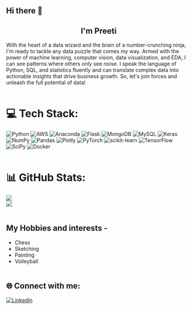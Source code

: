 ## Hi there 👋 

##                                                 <center>I'm Preeti</center> 


With the heart of a data wizard and the brain of a number-crunching ninja, I'm ready to tackle any data puzzle that comes my way. Armed with the power of machine learning, computer vision, data visualization, and EDA, I can see patterns where others only see noise. I speak the language of Python, SQL, and statistics fluently and can translate complex data into actionable insights that drive business growth. So, let's join forces and unleash the full potential of data!<br/><br/>




# 💻 Tech Stack:
![Python](https://img.shields.io/badge/python-3670A0?style=for-the-badge&logo=python&logoColor=ffdd54) ![AWS](https://img.shields.io/badge/AWS-%23FF9900.svg?style=for-the-badge&logo=amazon-aws&logoColor=white) ![Anaconda](https://img.shields.io/badge/Anaconda-%2344A833.svg?style=for-the-badge&logo=anaconda&logoColor=white) ![Flask](https://img.shields.io/badge/flask-%23000.svg?style=for-the-badge&logo=flask&logoColor=white) ![MongoDB](https://img.shields.io/badge/MongoDB-%234ea94b.svg?style=for-the-badge&logo=mongodb&logoColor=white) ![MySQL](https://img.shields.io/badge/mysql-%2300f.svg?style=for-the-badge&logo=mysql&logoColor=white) ![Keras](https://img.shields.io/badge/Keras-%23D00000.svg?style=for-the-badge&logo=Keras&logoColor=white) ![NumPy](https://img.shields.io/badge/numpy-%23013243.svg?style=for-the-badge&logo=numpy&logoColor=white) ![Pandas](https://img.shields.io/badge/pandas-%23150458.svg?style=for-the-badge&logo=pandas&logoColor=white) ![Plotly](https://img.shields.io/badge/Plotly-%233F4F75.svg?style=for-the-badge&logo=plotly&logoColor=white) ![PyTorch](https://img.shields.io/badge/PyTorch-%23EE4C2C.svg?style=for-the-badge&logo=PyTorch&logoColor=white) ![scikit-learn](https://img.shields.io/badge/scikit--learn-%23F7931E.svg?style=for-the-badge&logo=scikit-learn&logoColor=white) ![TensorFlow](https://img.shields.io/badge/TensorFlow-%23FF6F00.svg?style=for-the-badge&logo=TensorFlow&logoColor=white) ![SciPy](https://img.shields.io/badge/SciPy-%230C55A5.svg?style=for-the-badge&logo=scipy&logoColor=%white) ![Docker](https://img.shields.io/badge/docker-%230db7ed.svg?style=for-the-badge&logo=docker&logoColor=white)<br/><br/>




# 📊 GitHub Stats:
![](https://github-readme-stats.vercel.app/api?username=Preetirai-tech&theme=dark&hide_border=true&include_all_commits=true&count_private=true)<br/>
![](https://github-readme-streak-stats.herokuapp.com/?user=Preetirai-tech&theme=dark&hide_border=true)<br/><br/>


## My Hobbies and interests -
- Chess
- Sketching
- Painting
- Volleyball<br/><br/>

## 🌐 Connect with me:
[![LinkedIn](https://img.shields.io/badge/LinkedIn-%230077B5.svg?logo=linkedin&logoColor=white)](https://linkedin.com/in/preeti-rai-883615101)

<!-- ![](https://github-readme-stats.vercel.app/api/top-langs/?username=Preetirai-tech&theme=dark&hide_border=true&include_all_commits=true&count_private=true&layout=compact)

---


 

[![](https://visitcount.itsvg.in/api?id=Preetirai-tech&icon=0&color=0)](https://visitcount.itsvg.in)

<!-- Proudly created with GPRM ( https://gprm.itsvg.in ) -->

<!--
**Preetirai-tech/Preetirai-tech** is a ✨ _special_ ✨ repository because its `README.md` (this file) appears on your GitHub profile.

Here are some ideas to get you started:

- 🔭 I’m currently working on ...
- 🌱 I’m currently learning ...
- 👯 I’m looking to collaborate on ...
- 🤔 I’m looking for help with ...
- 💬 Ask me about ...
- 📫 How to reach me: ...
- 😄 Pronouns: ...
- ⚡ Fun fact: ...
-->
